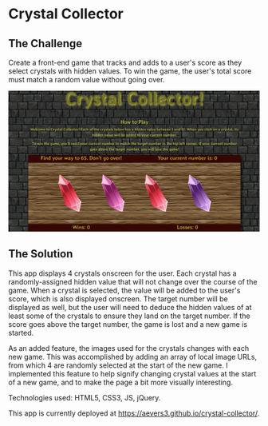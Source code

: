 # Crystal Collector

## The Challenge
Create a front-end game that tracks and adds to a user's score as they select crystals with hidden values. To win the game, the user's total score must match a random value without going over.

![Crystal Collector Screenshot](assets/images/crystal-collector-screenshot.png)

## The Solution
This app displays 4 crystals onscreen for the user. Each crystal has a randomly-assigned hidden value that will not change over the course of the game. When a crystal is selected, the value will be added to the user's score, which is also displayed onscreen. The target number will be displayed as well, but the user will need to deduce the hidden values of at least some of the crystals to ensure they land on the target number. If the score goes above the target number, the game is lost and a new game is started.

As an added feature, the images used for the crystals changes with each new game. This was accomplished by adding an array of local image URLs, from which 4 are randomly selected at the start of the new game. I implemented this feature to help signify changing crystal values at the start of a new game, and to make the page a bit more visually interesting.

Technologies used: HTML5, CSS3, JS, jQuery.

This app is currently deployed at https://aevers3.github.io/crystal-collector/.
